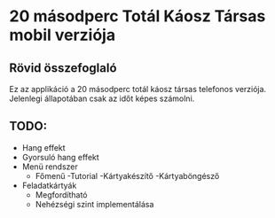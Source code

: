 # 20 másodperc Totál Káosz Társas mobil verziója
## Rövid összefoglaló
Ez az applikáció a 20 másodperc totál káosz társas telefonos verziója.
Jelenlegi állapotában csak az időt képes számolni.
## TODO:
- Hang effekt
- Gyorsuló hang effekt
- Menü rendszer
  - Főmenű
  -Tutorial
  -Kártyakészítő
  -Kártyaböngésző
- Feladatkártyák
  - Megfordítható
  - Nehézségi szint implementálása
